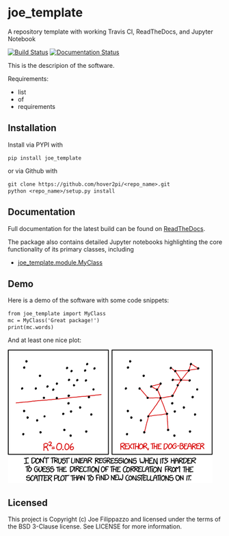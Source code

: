# joe_template
A repository template with working Travis CI, ReadTheDocs, and Jupyter Notebook

[![Build Status](https://travis-ci.org/hover2pi/joe_template.svg?branch=master)](https://travis-ci.org/hover2pi/joe_template)
[![Documentation Status](https://readthedocs.org/projects/joe_template/badge/?version=latest)](https://joe_template.readthedocs.io/en/latest/?badge=latest)

This is the descripion of the software.

Requirements:
- list
- of
- requirements

## Installation

Install via PYPI with

```
pip install joe_template
```

or via Github with

```
git clone https://github.com/hover2pi/<repo_name>.git
python <repo_name>/setup.py install
```

## Documentation

Full documentation for the latest build can be found on [ReadTheDocs](https://joe_template.readthedocs.io/en/latest/).

The package also contains detailed Jupyter notebooks highlighting the core functionality of its primary classes, including

- [joe_template.module.MyClass](https://github.com/hover2pi/joe_template/blob/master/notebooks/notebook.ipynb)

## Demo

Here is a demo of the software with some code snippets:

```
from joe_template import MyClass
mc = MyClass('Great package!')
print(mc.words)
```

And at least one nice plot:

![png](figures/plot.png)

## Licensed

This project is Copyright (c) Joe Filippazzo and licensed under the terms of the BSD 3-Clause license. See LICENSE for more information.
